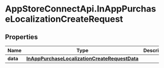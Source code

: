 # AppStoreConnectApi.InAppPurchaseLocalizationCreateRequest

## Properties

Name | Type | Description | Notes
------------ | ------------- | ------------- | -------------
**data** | [**InAppPurchaseLocalizationCreateRequestData**](InAppPurchaseLocalizationCreateRequestData.md) |  | 


